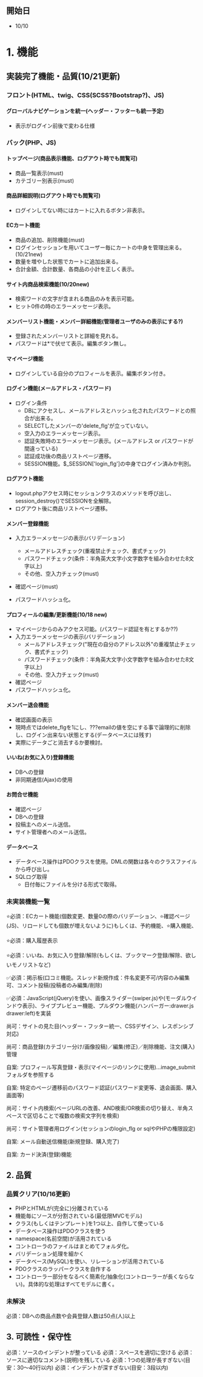 ## 開始日
+ 10/10

# 1. 機能

## 実装完了機能・品質(10/21更新)

### フロント(HTML、twig、CSS(SCSS?Bootstrap?)、JS)

#### グローバルナビゲーションを統一(ヘッダー・フッターも統一予定)
+ 表示がログイン前後で変わる仕様

### バック(PHP、JS)

#### トップページ(商品表示機能、ログアウト時でも閲覧可)  
+ 商品一覧表示(must)
+ カテゴリー別表示(must)

#### 商品詳細説明(ログアウト時でも閲覧可)
+ ログインしてない時にはカートに入れるボタン非表示。

#### ECカート機能
+ 商品の追加、削除機能(must)
+ ログインセッションを用いてユーザー毎にカートの中身を管理出来る。(10/21new)
+ 数量を増やした状態でカートに追加出来る。
+ 合計金額、合計数量、各商品の小計を正しく表示。

#### サイト内商品検索機能(10/20new)
+ 検索ワードの文字が含まれる商品のみを表示可能。
+ ヒット0件の時のエラーメッセージ表示。

#### メンバーリスト機能・メンバー詳細機能(管理者ユーザのみの表示にする?)
+ 登録されたメンバーリストと詳細を見れる。
+ パスワードは*で伏せて表示。編集ボタン無し。

#### マイページ機能
+ ログインしている自分のプロフィールを表示。編集ボタン付き。

#### ログイン機能(メールアドレス・パスワード)
+ ログイン条件
  + DBにアクセスし、メールアドレスとハッシュ化されたパスワードとの照合が出来る。
  + SELECTしたメンバーの'delete_flg'が立っていない。
  + 空入力のエラーメッセージ表示。
  + 認証失敗時のエラーメッセージ表示。(メールアドレス or パスワードが間違っている)
  + 認証成功後の商品リストページ遷移。
  + SESSION機能。$_SESSION['login_flg']の中身でログイン済みか判別。

#### ログアウト機能
+ logout.phpアクセス時にセッションクラスのメソッドを呼び出し、session_destroy()でSESSIONを全解除。
+ ログアウト後に商品リストページ遷移。

#### メンバー登録機能
+ 入力エラーメッセージの表示(バリデーション)
  + メールアドレスチェック(重複禁止チェック、書式チェック)
  + パスワードチェック(条件：半角英大文字小文字数字を組み合わせた8文字以上)
  + その他、空入力チェック(must)

+ 確認ページ(must)
+ パスワードハッシュ化。
  
#### プロフィールの編集/更新機能(10/18 new)
+ マイページからのみアクセス可能。(パスワード認証を有とするか??)
+ 入力エラーメッセージの表示(バリデーション)
  + メールアドレスチェック("現在の自分のアドレス以外"の重複禁止チェック、書式チェック)
  + パスワードチェック(条件：半角英大文字小文字数字を組み合わせた8文字以上)
  + その他、空入力チェック(must)
+ 確認ページ
+ パスワードハッシュ化。
  
#### メンバー退会機能
+ 確認画面の表示
+ 現時点ではdelete_flgを1にし、???emailの値を空にする事で論理的に削除し、ログイン出来ない状態とする(データベースには残す)
+ 実際にデータごと消去するか要検討。

#### いいね(お気に入り)登録機能
+ DBへの登録
+ 非同期通信(Ajax)の使用

#### お問合せ機能    
+ 確認ページ
+ DBへの登録
+ 投稿主へのメール送信。
+ サイト管理者へのメール送信。

#### データベース
+ データベース操作はPDOクラスを使用。DMLの関数は各々のクラスファイルから呼び出し。
+ SQLログ取得
  + 日付毎にファイルを分ける形式で取得。



### 未実装機能一覧

⭐️必須：ECカート機能(個数変更、数量0の際のバリデーション、⭐確認ページ(JS)、リロードしても個数が増えないように)もしくは、予約機能、⭐️購入機能、

⭐️必須：購入履歴表示

⭐️必須：いいね、お気に入り登録/解除(もしくは、ブックマーク登録/解除、欲しいモノリストなど)

✅必須：掲示板(口コミ機能。スレッド新規作成：件名変更不可/内容のみ編集可、コメント投稿(投稿者のみ編集/削除)

✅必須：JavaScript(jQuery)を使い、画像スライダー(swiper.js)や(モーダルウインドウ表示)、ライブプレビュー機能、プルダウン機能(ハンバーガー:drawer.js drawer:left)を実装

尚可：サイトの見た目(ヘッダー・フッター統一、CSSデザイン、レスポンシブ対応)

尚可：商品登録(カテゴリー分け/画像投稿)／編集(修正)／削除機能、注文(購入)管理

自案: プロフィール写真登録・表示(マイページのリンクに使用)...image_submitフォルダを参照する

自案: 特定のページ遷移前のパスワード認証(パスワード変更等、退会画面、購入画面等)

尚可：サイト内検索(ページURLの改善、AND検索/OR検索の切り替え、半角スペースで区切ることで複数の検索文字列を検索)


尚可：サイト管理者用ログイン(セッションのlogin_flg or sqlやPHPの権限設定)

自案: メール自動送信機能(新規登録、購入完了)

自案: カード決済(登録)機能 


## 2. 品質

### 品質クリア(10/16更新)

+ PHPとHTMLが(完全に)分離されている
+ 機能毎にソースが分割されている(最低限MVCモデル)
+ クラス(もしくはテンプレート)を1つ以上、自作して使っている
+ データベース操作はPDOクラスを使う
+ namespace(名前空間)が活用されている
+ コントローラのファイルはまとめてフォルダ化。
+ バリデーション処理を細かく
+ データベース(MySQL)を使い、リレーションが活用されている
+ PDOクラスのラッパークラスを自作する
+ コントローラー部分をなるべく簡素化/抽象化(コントローラーが長くならない)。具体的な処理はすべてモデルに書く。

### 未解決

必須：DBへの商品点数や会員登録人数は50点(人)以上


## 3. 可読性・保守性

必須：ソースのインデントが整っている
必須：スペースを適切に空ける
必須：ソースに適切なコメント(説明)を残している
必須：1つの処理が長すぎない(目安：30～40行以内)
必須：インデントが深すぎない(目安：3段以内)